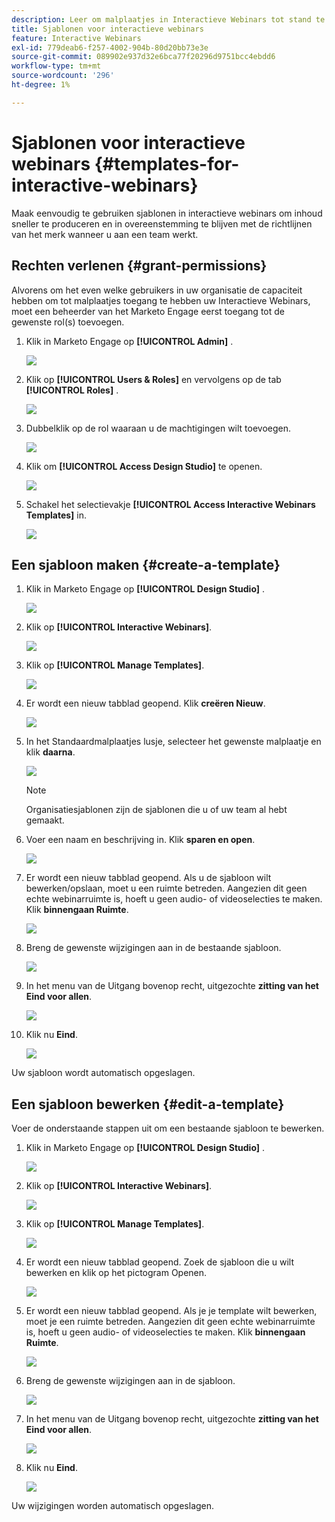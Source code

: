 ```yaml
---
description: Leer om malplaatjes in Interactieve Webinars tot stand te brengen en uit te voeren.
title: Sjablonen voor interactieve webinars
feature: Interactive Webinars
exl-id: 779deab6-f257-4002-904b-80d20bb73e3e
source-git-commit: 089902e937d32e6bca77f20296d9751bcc4ebdd6
workflow-type: tm+mt
source-wordcount: '296'
ht-degree: 1%

---
```


# Sjablonen voor interactieve webinars {#templates-for-interactive-webinars}

Maak eenvoudig te gebruiken sjablonen in interactieve webinars om inhoud sneller te produceren en in overeenstemming te blijven met de richtlijnen van het merk wanneer u aan een team werkt.

## Rechten verlenen {#grant-permissions}

Alvorens om het even welke gebruikers in uw organisatie de capaciteit hebben om tot malplaatjes toegang te hebben uw Interactieve Webinars, moet een beheerder van het Marketo Engage eerst toegang tot de gewenste rol(s) toevoegen.

1. Klik in Marketo Engage op **[!UICONTROL Admin]** .

   ![](assets/templates-for-interactive-webinars-1.png)

1. Klik op **[!UICONTROL Users & Roles]** en vervolgens op de tab **[!UICONTROL Roles]** .

   ![](assets/templates-for-interactive-webinars-2.png)

1. Dubbelklik op de rol waaraan u de machtigingen wilt toevoegen.

   ![](assets/templates-for-interactive-webinars-3.png)

1. Klik om **[!UICONTROL Access Design Studio]** te openen.

   ![](assets/templates-for-interactive-webinars-4.png)

1. Schakel het selectievakje **[!UICONTROL Access Interactive Webinars Templates]** in.

   ![](assets/templates-for-interactive-webinars-5.png)

## Een sjabloon maken {#create-a-template}

1. Klik in Marketo Engage op **[!UICONTROL Design Studio]** .

   ![](assets/templates-for-interactive-webinars-6.png)

1. Klik op **[!UICONTROL Interactive Webinars]**.

   ![](assets/templates-for-interactive-webinars-7.png)

1. Klik op **[!UICONTROL Manage Templates]**.

   ![](assets/templates-for-interactive-webinars-8.png)

1. Er wordt een nieuw tabblad geopend. Klik **creëren Nieuw**.

   ![](assets/templates-for-interactive-webinars-9.png)

1. In het Standaardmalplaatjes lusje, selecteer het gewenste malplaatje en klik **daarna**.

   ![](assets/templates-for-interactive-webinars-10.png)

   >[!NOTE]
   >
   >Organisatiesjablonen zijn de sjablonen die u of uw team al hebt gemaakt.

1. Voer een naam en beschrijving in. Klik **sparen en open**.

   ![](assets/templates-for-interactive-webinars-11.png)

1. Er wordt een nieuw tabblad geopend. Als u de sjabloon wilt bewerken/opslaan, moet u een ruimte betreden. Aangezien dit geen echte webinarruimte is, hoeft u geen audio- of videoselecties te maken. Klik **binnengaan Ruimte**.

   ![](assets/templates-for-interactive-webinars-12.png)

1. Breng de gewenste wijzigingen aan in de bestaande sjabloon.

   ![](assets/templates-for-interactive-webinars-13.png)

1. In het menu van de Uitgang bovenop recht, uitgezochte **zitting van het Eind voor allen**.

   ![](assets/templates-for-interactive-webinars-14.png)

1. Klik nu **Eind**.

   ![](assets/templates-for-interactive-webinars-15.png)

Uw sjabloon wordt automatisch opgeslagen.

## Een sjabloon bewerken {#edit-a-template}

Voer de onderstaande stappen uit om een bestaande sjabloon te bewerken.

1. Klik in Marketo Engage op **[!UICONTROL Design Studio]** .

   ![](assets/templates-for-interactive-webinars-16.png)

1. Klik op **[!UICONTROL Interactive Webinars]**.

   ![](assets/templates-for-interactive-webinars-17.png)

1. Klik op **[!UICONTROL Manage Templates]**.

   ![](assets/templates-for-interactive-webinars-18.png)

1. Er wordt een nieuw tabblad geopend. Zoek de sjabloon die u wilt bewerken en klik op het pictogram Openen.

   ![](assets/templates-for-interactive-webinars-19.png)

1. Er wordt een nieuw tabblad geopend. Als je je template wilt bewerken, moet je een ruimte betreden. Aangezien dit geen echte webinarruimte is, hoeft u geen audio- of videoselecties te maken. Klik **binnengaan Ruimte**.

   ![](assets/templates-for-interactive-webinars-20.png)

1. Breng de gewenste wijzigingen aan in de sjabloon.

   ![](assets/templates-for-interactive-webinars-21.png)

1. In het menu van de Uitgang bovenop recht, uitgezochte **zitting van het Eind voor allen**.

   ![](assets/templates-for-interactive-webinars-22.png)

1. Klik nu **Eind**.

   ![](assets/templates-for-interactive-webinars-23.png)

Uw wijzigingen worden automatisch opgeslagen.
